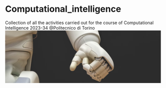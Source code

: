# Computational_intelligence
Collection of all the activities carried out for the course of Computational Intelligence 2023-34 @Politecnico di Torino
![Alt text](Images/01.png)
